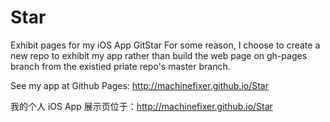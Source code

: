 # Star
Exhibit pages for my iOS App GitStar
For some reason, I choose to create a new repo to exhibit my app rather than build the web page on gh-pages branch from the existied priate repo's master branch.

See my app at Github Pages: http://machinefixer.github.io/Star

我的个人 iOS App 展示页位于：http://machinefixer.github.io/Star

